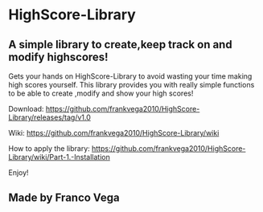 # HighScore-Library
## A simple library to create,keep track on and modify highscores!

Gets your hands on HighScore-Library to avoid wasting your time making high scores yourself. This library provides you with really simple functions to be able to create ,modify and show your high scores!

Download: https://github.com/frankvega2010/HighScore-Library/releases/tag/v1.0

Wiki: https://github.com/frankvega2010/HighScore-Library/wiki

How to apply the library: https://github.com/frankvega2010/HighScore-Library/wiki/Part-1.-Installation

Enjoy!
## Made by Franco Vega
